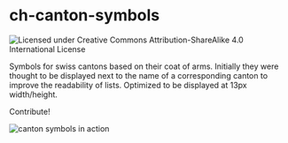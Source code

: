 
# ch-canton-symbols
![Licensed under Creative Commons Attribution-ShareAlike 4.0 International License](https://i.creativecommons.org/l/by-sa/4.0/88x31.png)

Symbols for swiss cantons based on their coat of arms. Initially they were thought to be displayed next to the name of a corresponding canton to improve the readability of lists. Optimized to be displayed at 13px width/height.

Contribute!

![canton symbols in action](https://raw.githubusercontent.com/nzzdev/ch-canton-symbols/master/example.png)

